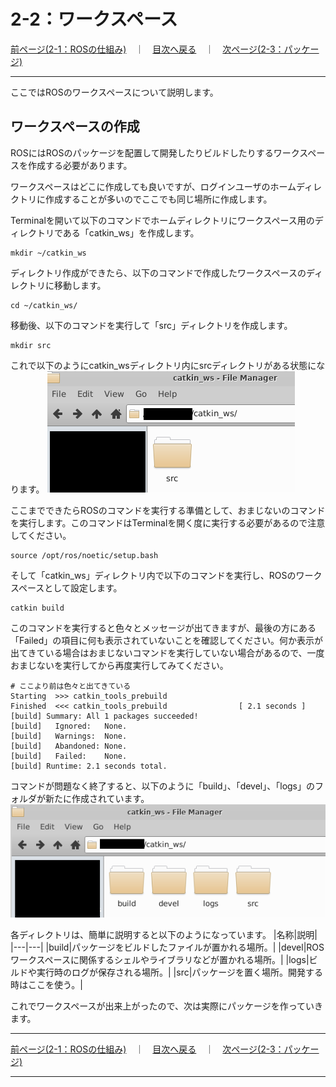 # 2-2：ワークスペース

[前ページ(2-1：ROSの仕組み)](./2-01.md)　｜　[目次へ戻る](../index.md)　｜　[次ページ(2-3：パッケージ)](./2-03.md)
- - -
ここではROSのワークスペースについて説明します。

## ワークスペースの作成
ROSにはROSのパッケージを配置して開発したりビルドしたりするワークスペースを作成する必要があります。

ワークスペースはどこに作成しても良いですが、ログインユーザのホームディレクトリに作成することが多いのでここでも同じ場所に作成します。

Terminalを開いて以下のコマンドでホームディレクトリにワークスペース用のディレクトリである「catkin_ws」を作成します。
~~~shell
mkdir ~/catkin_ws
~~~
ディレクトリ作成ができたら、以下のコマンドで作成したワークスペースのディレクトリに移動します。
~~~shell
cd ~/catkin_ws/
~~~
移動後、以下のコマンドを実行して「src」ディレクトリを作成します。
~~~shell
mkdir src
~~~
これで以下のようにcatkin_wsディレクトリ内にsrcディレクトリがある状態になります。
<img src="./img/2-02-001.png">

ここまでできたらROSのコマンドを実行する準備として、おまじないのコマンドを実行します。このコマンドはTerminalを開く度に実行する必要があるので注意してください。
~~~shell
source /opt/ros/noetic/setup.bash
~~~
そして「catkin_ws」ディレクトリ内で以下のコマンドを実行し、ROSのワークスペースとして設定します。
~~~shell
catkin build
~~~
このコマンドを実行すると色々とメッセージが出てきますが、最後の方にある「Failed」の項目に何も表示されていないことを確認してください。何か表示が出てきている場合はおまじないコマンドを実行していない場合があるので、一度おまじないを実行してから再度実行してみてください。
~~~shell
# ここより前は色々と出てきている
Starting  >>> catkin_tools_prebuild                                            
Finished  <<< catkin_tools_prebuild                [ 2.1 seconds ]             
[build] Summary: All 1 packages succeeded!                                     
[build]   Ignored:   None.                                                     
[build]   Warnings:  None.                                                     
[build]   Abandoned: None.                                                     
[build]   Failed:    None.                                                     
[build] Runtime: 2.1 seconds total. 
~~~
コマンドが問題なく終了すると、以下のように「build」、「devel」、「logs」のフォルダが新たに作成されています。
<img src="./img/2-02-002.png">

各ディレクトリは、簡単に説明すると以下のようになっています。
|名称|説明|
|---|---|
|build|パッケージをビルドしたファイルが置かれる場所。|
|devel|ROSワークスペースに関係するシェルやライブラリなどが置かれる場所。|
|logs|ビルドや実行時のログが保存される場所。|
|src|パッケージを置く場所。開発する時はここを使う。|

これでワークスペースが出来上がったので、次は実際にパッケージを作っていきます。
- - -
[前ページ(2-1：ROSの仕組み)](./2-01.md)　｜　[目次へ戻る](../index.md)　｜　[次ページ(2-3：パッケージ)](./2-03.md)
- - -